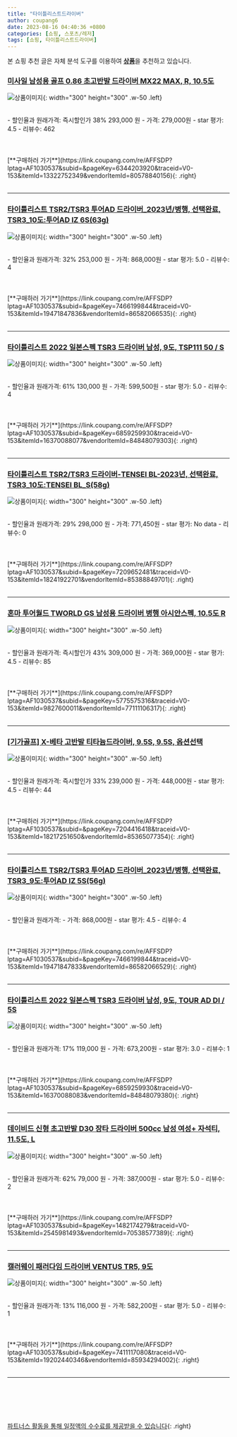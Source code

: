 ```yaml
---
title: "타이틀리스트드라이버"
author: coupang6
date: 2023-08-16 04:40:36 +0800
categories: [쇼핑, 스포츠/레저]
tags: [쇼핑, 타이틀리스트드라이버]
---
```


본 쇼핑 추천 글은 자체 분석 도구를 이용하여 [**상품**](https://link.coupang.com/a/bao1ui)을 추천하고 있습니다.

### [미사일 남성용 골프 0.86 초고반발 드라이버 MX22 MAX, R, 10.5도](https://link.coupang.com/re/AFFSDP?lptag=AF1030537&subid=&pageKey=6344203920&traceid=V0-153&itemId=13322752349&vendorItemId=80578840156)

![상품이미지](https://thumbnail10.coupangcdn.com/thumbnails/remote/230x230ex/image/retail/images/2022/02/16/12/6/3bf65a08-8705-4de2-8f01-36b7ff38d667.jpg){: width="300" height="300" .w-50 .left}


<br>
- 할인율과 원래가격: 즉시할인가 38%  293,000   원
- 가격: 279,000원
- star 평가: 4.5
- 리뷰수: 462
<br>
<br>
<br>
<br>
[**구매하러 가기**](https://link.coupang.com/re/AFFSDP?lptag=AF1030537&subid=&pageKey=6344203920&traceid=V0-153&itemId=13322752349&vendorItemId=80578840156){: .right}
<br>
<br>

---

### [타이틀리스트 TSR2/TSR3 투어AD 드라이버_2023년/병행, 선택완료, TSR3_10도:투어AD IZ 6S(63g)](https://link.coupang.com/re/AFFSDP?lptag=AF1030537&subid=&pageKey=7466199844&traceid=V0-153&itemId=19471847836&vendorItemId=86582066535)

![상품이미지](https://thumbnail6.coupangcdn.com/thumbnails/remote/230x230ex/image/vendor_inventory/a98b/9fa86a32b1e1e390d432b7105cee4b7c8e71751764311b25aaead45fd963.jpg){: width="300" height="300" .w-50 .left}


<br>
- 할인율과 원래가격: 32%  253,000   원
- 가격: 868,000원
- star 평가: 5.0
- 리뷰수: 4
<br>
<br>
<br>
<br>
[**구매하러 가기**](https://link.coupang.com/re/AFFSDP?lptag=AF1030537&subid=&pageKey=7466199844&traceid=V0-153&itemId=19471847836&vendorItemId=86582066535){: .right}
<br>
<br>

---

### [타이틀리스트 2022 일본스펙 TSR3 드라이버 남성, 9도, TSP111 50 / S](https://link.coupang.com/re/AFFSDP?lptag=AF1030537&subid=&pageKey=6859259930&traceid=V0-153&itemId=16370088077&vendorItemId=84848079303)

![상품이미지](https://thumbnail8.coupangcdn.com/thumbnails/remote/230x230ex/image/vendor_inventory/4cda/dec33aa7195b9eac7fb67e1b8fb322a7f0fa16cf1b526601b04673b71c04.jpg){: width="300" height="300" .w-50 .left}


<br>
- 할인율과 원래가격: 61%  130,000   원
- 가격: 599,500원
- star 평가: 5.0
- 리뷰수: 4
<br>
<br>
<br>
<br>
[**구매하러 가기**](https://link.coupang.com/re/AFFSDP?lptag=AF1030537&subid=&pageKey=6859259930&traceid=V0-153&itemId=16370088077&vendorItemId=84848079303){: .right}
<br>
<br>

---

### [타이틀리스트 TSR2/TSR3 드라이버-TENSEI BL-2023년, 선택완료, TSR3_10도:TENSEI BL_S(58g)](https://link.coupang.com/re/AFFSDP?lptag=AF1030537&subid=&pageKey=7209652481&traceid=V0-153&itemId=18241922701&vendorItemId=85388849701)

![상품이미지](https://thumbnail6.coupangcdn.com/thumbnails/remote/230x230ex/image/vendor_inventory/a98b/9fa86a32b1e1e390d432b7105cee4b7c8e71751764311b25aaead45fd963.jpg){: width="300" height="300" .w-50 .left}


<br>
- 할인율과 원래가격: 29%  298,000   원
- 가격: 771,450원
- star 평가: No data
- 리뷰수: 0
<br>
<br>
<br>
<br>
[**구매하러 가기**](https://link.coupang.com/re/AFFSDP?lptag=AF1030537&subid=&pageKey=7209652481&traceid=V0-153&itemId=18241922701&vendorItemId=85388849701){: .right}
<br>
<br>

---

### [혼마 투어월드 TWORLD GS 남성용 드라이버 병행 아시안스펙, 10.5도 R](https://link.coupang.com/re/AFFSDP?lptag=AF1030537&subid=&pageKey=5775575316&traceid=V0-153&itemId=9827600011&vendorItemId=77111106317)

![상품이미지](https://thumbnail7.coupangcdn.com/thumbnails/remote/230x230ex/image/vendor_inventory/e782/f614175300808ebaaab6766bc0f487120ce0263b18c8711e82527b8b36d4.jpg){: width="300" height="300" .w-50 .left}


<br>
- 할인율과 원래가격: 즉시할인가 43%  309,000   원
- 가격: 369,000원
- star 평가: 4.5
- 리뷰수: 85
<br>
<br>
<br>
<br>
[**구매하러 가기**](https://link.coupang.com/re/AFFSDP?lptag=AF1030537&subid=&pageKey=5775575316&traceid=V0-153&itemId=9827600011&vendorItemId=77111106317){: .right}
<br>
<br>

---

### [[기가골프] X-베타 고반발 티타늄드라이버, 9.5S, 9.5S, 옵션선택](https://link.coupang.com/re/AFFSDP?lptag=AF1030537&subid=&pageKey=7204416418&traceid=V0-153&itemId=18217251650&vendorItemId=85365077354)

![상품이미지](https://thumbnail8.coupangcdn.com/thumbnails/remote/230x230ex/image/vendor_inventory/02f3/083722612b1392bf2680c251dada7dec5235b17e805e87e7f8bc7e38cc12.jpg){: width="300" height="300" .w-50 .left}


<br>
- 할인율과 원래가격: 즉시할인가 33%  239,000   원
- 가격: 448,000원
- star 평가: 4.5
- 리뷰수: 44
<br>
<br>
<br>
<br>
[**구매하러 가기**](https://link.coupang.com/re/AFFSDP?lptag=AF1030537&subid=&pageKey=7204416418&traceid=V0-153&itemId=18217251650&vendorItemId=85365077354){: .right}
<br>
<br>

---

### [타이틀리스트 TSR2/TSR3 투어AD 드라이버_2023년/병행, 선택완료, TSR3_9도:투어AD IZ 5S(56g)](https://link.coupang.com/re/AFFSDP?lptag=AF1030537&subid=&pageKey=7466199844&traceid=V0-153&itemId=19471847833&vendorItemId=86582066529)

![상품이미지](https://thumbnail6.coupangcdn.com/thumbnails/remote/230x230ex/image/vendor_inventory/a98b/9fa86a32b1e1e390d432b7105cee4b7c8e71751764311b25aaead45fd963.jpg){: width="300" height="300" .w-50 .left}


<br>
- 할인율과 원래가격: 
- 가격: 868,000원
- star 평가: 4.5
- 리뷰수: 4
<br>
<br>
<br>
<br>
[**구매하러 가기**](https://link.coupang.com/re/AFFSDP?lptag=AF1030537&subid=&pageKey=7466199844&traceid=V0-153&itemId=19471847833&vendorItemId=86582066529){: .right}
<br>
<br>

---

### [타이틀리스트 2022 일본스펙 TSR3 드라이버 남성, 9도, TOUR AD DI / 5S](https://link.coupang.com/re/AFFSDP?lptag=AF1030537&subid=&pageKey=6859259930&traceid=V0-153&itemId=16370088083&vendorItemId=84848079380)

![상품이미지](https://thumbnail8.coupangcdn.com/thumbnails/remote/230x230ex/image/vendor_inventory/4cda/dec33aa7195b9eac7fb67e1b8fb322a7f0fa16cf1b526601b04673b71c04.jpg){: width="300" height="300" .w-50 .left}


<br>
- 할인율과 원래가격: 17%  119,000   원
- 가격: 673,200원
- star 평가: 3.0
- 리뷰수: 1
<br>
<br>
<br>
<br>
[**구매하러 가기**](https://link.coupang.com/re/AFFSDP?lptag=AF1030537&subid=&pageKey=6859259930&traceid=V0-153&itemId=16370088083&vendorItemId=84848079380){: .right}
<br>
<br>

---

### [데이비드 신형 초고반발 D30 장타 드라이버 500cc 남성 여성+ 자석티, 11.5도, L](https://link.coupang.com/re/AFFSDP?lptag=AF1030537&subid=&pageKey=1482174279&traceid=V0-153&itemId=2545981493&vendorItemId=70538577389)

![상품이미지](https://thumbnail10.coupangcdn.com/thumbnails/remote/230x230ex/image/vendor_inventory/f6c7/77c63c7730cf9acfda40d3dff9e707796991d1e54522164c620e8c2ac095.jpg){: width="300" height="300" .w-50 .left}


<br>
- 할인율과 원래가격: 62%  79,000   원
- 가격: 387,000원
- star 평가: 5.0
- 리뷰수: 2
<br>
<br>
<br>
<br>
[**구매하러 가기**](https://link.coupang.com/re/AFFSDP?lptag=AF1030537&subid=&pageKey=1482174279&traceid=V0-153&itemId=2545981493&vendorItemId=70538577389){: .right}
<br>
<br>

---

### [캘러웨이 패러다임 드라이버 VENTUS TR5, 9도](https://link.coupang.com/re/AFFSDP?lptag=AF1030537&subid=&pageKey=7411117080&traceid=V0-153&itemId=19202440346&vendorItemId=85934294002)

![상품이미지](https://thumbnail10.coupangcdn.com/thumbnails/remote/230x230ex/image/vendor_inventory/e5a3/9e8151bef2a8e75b4184844b41b47d65a861d9d3796a86ff04174313c774.jpg){: width="300" height="300" .w-50 .left}


<br>
- 할인율과 원래가격: 13%  116,000   원
- 가격: 582,200원
- star 평가: 5.0
- 리뷰수: 1
<br>
<br>
<br>
<br>
[**구매하러 가기**](https://link.coupang.com/re/AFFSDP?lptag=AF1030537&subid=&pageKey=7411117080&traceid=V0-153&itemId=19202440346&vendorItemId=85934294002){: .right}
<br>
<br>

---
<br><br><br><br><br> [파트너스 활동을 통해 일정액의 수수료를 제공받을 수 있습니다](https://link.coupang.com/a/bao1ui){: .right}